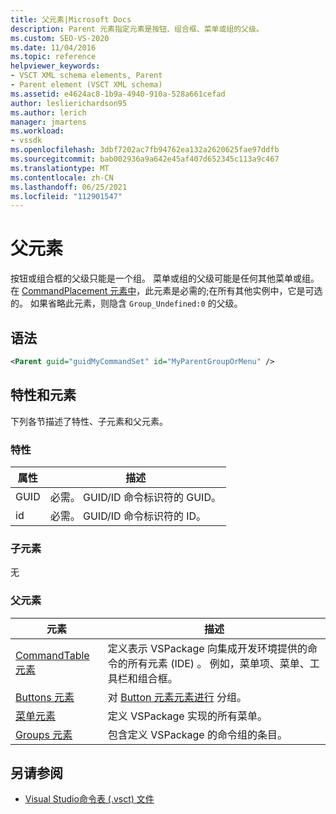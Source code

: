 ```yaml
---
title: 父元素|Microsoft Docs
description: Parent 元素指定元素是按钮、组合框、菜单或组的父级。
ms.custom: SEO-VS-2020
ms.date: 11/04/2016
ms.topic: reference
helpviewer_keywords:
- VSCT XML schema elements, Parent
- Parent element (VSCT XML schema)
ms.assetid: e4624ac8-1b9a-4940-910a-528a661cefad
author: leslierichardson95
ms.author: lerich
manager: jmartens
ms.workload:
- vssdk
ms.openlocfilehash: 3dbf7202ac7fb94762ea132a2620625fae97ddfb
ms.sourcegitcommit: bab002936a9a642e45af407d652345c113a9c467
ms.translationtype: MT
ms.contentlocale: zh-CN
ms.lasthandoff: 06/25/2021
ms.locfileid: "112901547"
---
```

# <a name="parent-element"></a>父元素
按钮或组合框的父级只能是一个组。 菜单或组的父级可能是任何其他菜单或组。 在 [CommandPlacement 元素中](../extensibility/commandplacement-element.md)，此元素是必需的;在所有其他实例中，它是可选的。 如果省略此元素，则隐含 `Group_Undefined:0` 的父级。

## <a name="syntax"></a>语法

```xml
<Parent guid="guidMyCommandSet" id="MyParentGroupOrMenu" />
```

## <a name="attributes-and-elements"></a>特性和元素
 下列各节描述了特性、子元素和父元素。

### <a name="attributes"></a>特性

|属性|描述|
|---------------|-----------------|
|GUID|必需。 GUID/ID 命令标识符的 GUID。|
|id|必需。 GUID/ID 命令标识符的 ID。|

### <a name="child-elements"></a>子元素
 无

### <a name="parent-elements"></a>父元素

|元素|描述|
|-------------|-----------------|
|[CommandTable 元素](../extensibility/commandtable-element.md)|定义表示 VSPackage 向集成开发环境提供的命令的所有元素 (IDE) 。 例如，菜单项、菜单、工具栏和组合框。|
|[Buttons 元素](../extensibility/buttons-element.md)|对 [Button 元素元素进行](../extensibility/button-element.md) 分组。|
|[菜单元素](../extensibility/menus-element.md)|定义 VSPackage 实现的所有菜单。|
|[Groups 元素](../extensibility/groups-element.md)|包含定义 VSPackage 的命令组的条目。|

## <a name="see-also"></a>另请参阅
- [Visual Studio命令表 (.vsct) 文件](../extensibility/internals/visual-studio-command-table-dot-vsct-files.md)
